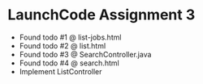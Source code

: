 # LaunchCode Assignment 3 #

- Found todo #1 @ list-jobs.html
- Found todo #2 @ list.html
- Found todo #3 @ SearchController.java
- Found todo #4 @ search.html
- Implement ListController